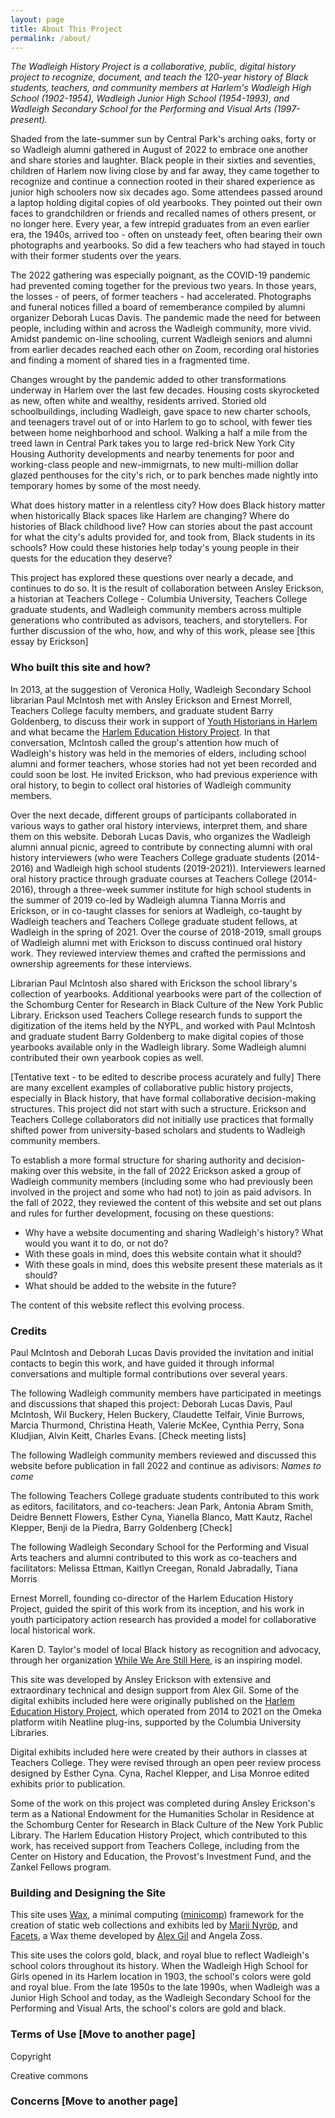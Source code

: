 ```yaml
---
layout: page
title: About This Project
permalink: /about/
---
```



_The Wadleigh History Project is a collaborative, public, digital history project to recognize, document, and teach the 120-year history of Black students, teachers, and community members at Harlem's Wadleigh High School (1902-1954), Wadleigh Junior High School (1954-1993), and Wadleigh Secondary School for the Performing and Visual Arts (1997-present)._

Shaded from the late-summer sun by Central Park's arching oaks, forty or so Wadleigh alumni gathered in August of 2022 to embrace one another and share stories and laughter. Black people in their sixties and seventies, children of Harlem now living close by and far away, they came together to recognize and continue a connection rooted in their shared experience as junior high schoolers now six decades ago. Some attendees passed around a laptop holding digital copies of old yearbooks. They pointed out their own faces to grandchildren or friends and recalled names of others present, or no longer here. Every year, a few intrepid graduates from an even earlier era, the 1940s, arrived too - often on unsteady feet, often bearing their own photographs and yearbooks. So did a few teachers who had stayed in touch with their former students over the years. 

The 2022 gathering was especially poignant, as the COVID-19 pandemic had prevented coming together for the previous two years. In those years, the losses - of peers, of former teachers - had accelerated. Photographs and funeral notices filled a board of rememberance compiled by alumni organizer Deborah Lucas Davis. The pandemic made the need for between people, including within and across the Wadleigh community, more vivid. Amidst pandemic on-line schooling, current Wadleigh seniors and alumni from earlier decades reached each other on Zoom, recording oral histories and finding a moment of shared ties in a fragmented time. 

Changes wrought by the pandemic added to other transformations underway in Harlem over the last few decades. Housing costs skyrocketed as new, often white and wealthy, residents arrived. Storied old schoolbuildings, including Wadleigh, gave space to new charter schools, and teenagers travel out of or into Harlem to go to school, with fewer ties between home neighborhood and school. Walking a half a mile from the treed lawn in Central Park takes you to large red-brick New York City Housing Authority developments and nearby tenements for poor and working-class people and new-immigrnats, to new multi-million dollar glazed penthouses for the city's rich, or to park benches made nightly into temporary homes by some of the most needy. 

What does history matter in a relentless city? How does Black history matter when historically Black spaces like Harlem are changing? Where do histories of Black childhood live? How can stories about the past account for what the city's adults provided for, and took from, Black students in its schools? How could these histories help today's young people in their quests for the education they deserve? 

This project has explored these questions over nearly a decade, and continues to do so.  It is the result of collaboration between Ansley Erickson, a historian at Teachers College - Columbia University, Teachers College graduate students, and Wadleigh community members across multiple generations who contributed as advisors, teachers, and storytellers. For further discussion of the who, how, and why of this work, please see [this essay by Erickson]

### Who built this site and how? 

In 2013, at the suggestion of Veronica Holly, Wadleigh Secondary School librarian Paul McIntosh met with Ansley Erickson and Ernest Morrell, Teachers College faculty members, and graduate student Barry Goldenberg, to discuss their work in support of [Youth Historians in Harlem](link) and what became the [Harlem Education History Project](www.harlemeducationhistory.library.columbia.edu). In that conversation, McIntosh called the group's attention how much of Wadleigh's history was held in the memories of elders, including school alumni and former teachers, whose stories had not yet been recorded and could soon be lost. He invited Erickson, who had previous experience with oral history, to begin to collect oral histories of Wadleigh community members. 

Over the next decade, different groups of participants collaborated in various ways to gather oral history interviews, interpret them, and share them on this website. Deborah Lucas Davis, who organizes the Wadleigh alumni annual picnic, agreed to contribute by connecting alumni with oral history interviewers (who were Teachers College graduate students (2014-2016) and Wadleigh high school students (2019-2021)). Interviewers learned oral history practice through graduate courses at Teachers College (2014-2016), through a three-week summer institute for high school students in the summer of 2019 co-led by Wadleigh alumna Tianna Morris and Erickson, or in co-taught classes for seniors at Wadleigh, co-taught by Wadleigh teachers and Teachers College graduate student fellows, at Wadleigh in the spring of 2021.  Over the course of 2018-2019, small groups of Wadleigh alumni met with Erickson to discuss continued oral history work. They reviewed interview themes and crafted the permissions and ownership agreements for these interviews. 

Librarian Paul McIntosh also shared with Erickson the school library's collection of yearbooks. Additional yearbooks were part of the collection of the Schomburg Center for Research in Black Culture of the New York Public Library. Erickson used Teachers College research funds to support the digitization of the items held by the NYPL, and worked with Paul McIntosh and graduate student Barry Goldenberg to make digital copies of those yearbooks available only in the Wadleigh library. Some Wadleigh alumni contributed their own yearbook copies as well. 

[Tentative text - to be edited to describe process acurately and fully] There are many excellent examples of collaborative public history projects, especially in Black history, that have formal collaborative decision-making structures. This project did not start with such a structure. Erickson and Teachers College collaborators did not initially use practices that formally shifted power from university-based scholars and students to Wadleigh community members. 

To establish a more formal structure for sharing authority and decision-making over this website, in the fall of 2022 Erickson asked a group of Wadleigh community members (including some who had previously been involved in the project and some who had not) to join as paid advisors. In the fall of 2022, they reviewed the content of this website and set out plans and rules for further development, focusing on these questions: 

- Why have a website documenting and sharing Wadleigh's history? What would you want it to do, or not do? 
- With these goals in mind, does this website contain what it should? 
- With these goals in mind, does this website present these materials as it should? 
- What should be added to the website in the future? 

The content of this website reflect this evolving process. 

### Credits

Paul McIntosh and Deborah Lucas Davis provided the invitation and initial contacts to begin this work, and have guided it through informal conversations and multiple formal contributions over several years. 

The following Wadleigh community members have participated in meetings and discussions that shaped this project: 
Deborah Lucas Davis, Paul McIntosh, Wil Buckery, Helen Buckery, Claudette Telfair, Vinie Burrows, Marcia Thurmond, Christina Heath, Valerie McKee, Cynthia Perry, Sona Kludjian, Alvin Keitt, Charles Evans. [Check meeting lists]

The following Wadleigh community members reviewed and discussed this website before publication in fall 2022 and continue as adivisors: _Names to come_

The following Teachers College graduate students contributed to this work as editors, facilitators, and co-teachers: 
Jean Park, Antonia Abram Smith, Deidre Bennett Flowers, Esther Cyna, Yianella Blanco, Matt Kautz, Rachel Klepper, Benji de la Piedra, Barry Goldenberg [Check]

The following Wadleigh Secondary School for the Performing and Visual Arts teachers and alumni contributed to this work as co-teachers and facilitators: 
Melissa Ettman, Kaitlyn Creegan, Ronald Jabradally, Tiana Morris 

Ernest Morrell, founding co-director of the Harlem Education History Project, guided the spirit of this work from its inception, and his work in youth participatory action research has provided a model for collaborative local historical work.  

Karen D. Taylor's model of local Black history as recognition and advocacy, through her organization [While We Are Still Here](https://whilewearestillhere.org/), is an inspiring model. 

This site was developed by Ansley Erickson with extensive and extraordinary technical and design support from Alex Gil. Some of the digital exhibits included here were originally published on the [Harlem Education History Project](www.harlemeducationhistory.library.columbia.edu/collection), which operated from 2014 to 2021 on the Omeka platform witih Neatline plug-ins, supported by the Columbia University Libraries. 

Digital exhibits included here were created by their authors in classes at Teachers College. They were revised through an open peer review process designed by Esther Cyna. Cyna, Rachel Klepper, and Lisa Monroe edited exhibits prior to publication.

Some of the work on this project was completed during Ansley Erickson's term as a National Endowment for the Humanities Scholar in Residence at the Schomburg Center for Research in Black Culture of the New York Public Library. The Harlem Education History Project, which contributed to this work, has received support from Teachers College, including from the Center on History and Education, the Provost's Investment Fund, and the Zankel Fellows program. 

### Building and Designing the Site

This site uses [Wax](https://minicomp.github.io/wax/), a minimal computing ([minicomp](https://github.com/minicomp)) framework for the creation of static web collections and exhibits led by [Marii Nyröp](http://marii.info/), and [Facets](https://minicomp.github.io/wax-facets/), a Wax theme developed by [Alex Gil](https://github.com/elotroalex) and Angela Zoss. 

This site uses the colors gold, black, and royal blue to reflect Wadleigh's school colors throughout its history. When the Wadleigh High School for Girls opened in its Harlem location in 1903, the school's colors were gold and royal blue. From the late 1950s to the late 1990s, when Wadleigh was a Junior High School and today, as the Wadleigh Secondary School for the Performing and Visual Arts, the school's colors are gold and black. 

### Terms of Use [Move to another page]

Copyright 

Creative commons 

### Concerns [Move to another page]



